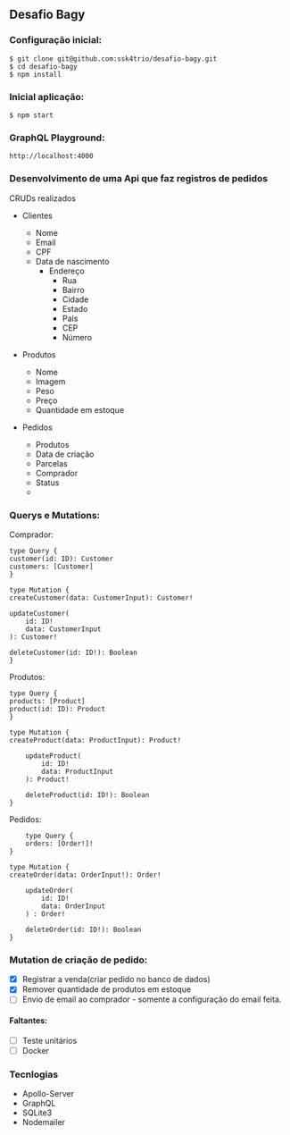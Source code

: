 ## Desafio Bagy
### Configuração inicial:

    $ git clone git@github.com:ssk4trio/desafio-bagy.git
    $ cd desafio-bagy
    $ npm install

### Inicial aplicação:

    $ npm start
### GraphQL Playground:
    http://localhost:4000

### Desenvolvimento de uma Api que faz registros de pedidos

CRUDs realizados
- Clientes
  - Nome
  - Email
  - CPF
  - Data de nascimento
    - Endereço
      - Rua
      - Bairro
      - Cidade
      - Estado
      - País
      - CEP
      - Número 

- Produtos
  - Nome
  - Imagem
  - Peso
  - Preço
  - Quantidade em estoque

- Pedidos
  - Produtos 
  - Data de criação
  - Parcelas
  - Comprador
  - Status
  - 
### Querys e Mutations:
Comprador:
    
    type Query {
    customer(id: ID): Customer
    customers: [Customer]
    }

    type Mutation {
    createCustomer(data: CustomerInput): Customer!

    updateCustomer(
        id: ID!
        data: CustomerInput
    ): Customer!

    deleteCustomer(id: ID!): Boolean
    }  

Produtos:

    type Query {
    products: [Product]
    product(id: ID): Product
    }
    
    type Mutation {
    createProduct(data: ProductInput): Product!
    
        updateProduct(
            id: ID!
            data: ProductInput
        ): Product!
    
        deleteProduct(id: ID!): Boolean
    }

Pedidos:

        type Query {
        orders: [Order!]!
    }
    
    type Mutation {
    createOrder(data: OrderInput!): Order!
    
        updateOrder(
            id: ID!
            data: OrderInput
        ) : Order!
    
        deleteOrder(id: ID!): Boolean
    }

### Mutation de criação de pedido:
- [X] Registrar a venda(criar pedido no banco de dados)
- [X] Remover quantidade de produtos em estoque
- [ ] Envio de email ao comprador - somente a configuração do email feita.

#### Faltantes: 
- [ ] Teste unitários
- [ ] Docker

### Tecnlogias
- Apollo-Server
- GraphQL
- SQLite3
- Nodemailer
